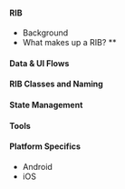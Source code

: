 #### RIB
* Background
* What makes up a RIB?
   **

#### Data & UI Flows

#### RIB Classes and Naming


#### State Management

#### Tools

#### Platform Specifics
* Android
* iOS


